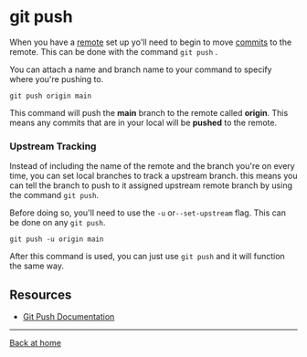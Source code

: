# git push

When you have a [remote](./Remote.md) set up yo'll need to begin to move [commits](./Commits.md) to the remote. This can be done with the command `git push` .

You can attach a name and branch name to your command to specify where you're pushing to.

```
git push origin main
```

This command will push the **main** branch to the remote called **origin**. This means any commits that are in your local will be **pushed** to the remote.

### Upstream Tracking

Instead of including the name of the remote and the branch you're on every time, you can set local branches to track a upstream branch. this means you can tell the branch to push to it assigned upstream remote branch by using the command `git push`.

Before doing so, you'll need to use the `-u` or`--set-upstream` flag. This can be done on any `git push`.

```
git push -u origin main
```

After this command is used, you can just use `git push` and it will function the same way.

## Resources

- [Git Push Documentation](https://git-scm.com/docs/git-push)

---

[Back at home](../README.md)
